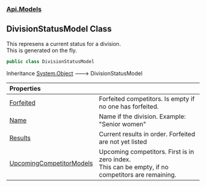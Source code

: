 ### [Api.Models](Api_Models.md 'Api.Models')
## DivisionStatusModel Class
This represens a current status for a division.  
This is generated on the fly.  
```csharp
public class DivisionStatusModel
```

Inheritance [System.Object](https://docs.microsoft.com/en-us/dotnet/api/System.Object 'System.Object') &#129106; DivisionStatusModel  

| Properties | |
| :--- | :--- |
| [Forfeited](Api_Models_DivisionStatusModel_Forfeited.md 'Api.Models.DivisionStatusModel.Forfeited') | Forfeited competitors. Is empty if no one has forfeited.<br/> |
| [Name](Api_Models_DivisionStatusModel_Name.md 'Api.Models.DivisionStatusModel.Name') | Name if the division. Example: "Senior women"<br/> |
| [Results](Api_Models_DivisionStatusModel_Results.md 'Api.Models.DivisionStatusModel.Results') | Current results in order. Forfeited are not yet listed<br/> |
| [UpcomingCompetitorModels](Api_Models_DivisionStatusModel_UpcomingCompetitorModels.md 'Api.Models.DivisionStatusModel.UpcomingCompetitorModels') | Upcoming competitors. First is in zero index.<br/>This can be empty, if no competitors are remaining.<br/> |
